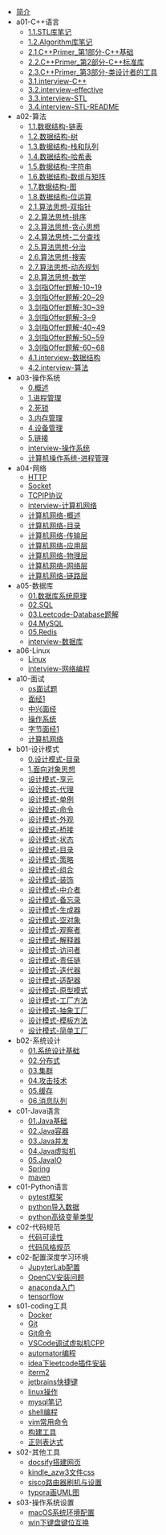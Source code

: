 * [简介]()
* a01-C++语言
  * [1.1.STL库笔记](a01-C++语言/1.1.STL库笔记.md)
  * [1.2.Algorithm库笔记](a01-C++语言/1.2.Algorithm库笔记.md)
  * [2.1.C++Primer_第1部分-C++基础](a01-C++语言/2.1.C++Primer_第1部分-C++基础.md)
  * [2.2.C++Primer_第2部分-C++标准库](a01-C++语言/2.2.C++Primer_第2部分-C++标准库.md)
  * [2.3.C++Primer_第3部分-类设计者的工具](a01-C++语言/2.3.C++Primer_第3部分-类设计者的工具.md)
  * [3.1.interview-C++](a01-C++语言/3.1.interview-C++.md)
  * [3.2.interview-effective](a01-C++语言/3.2.interview-effective.md)
  * [3.3.interview-STL](a01-C++语言/3.3.interview-STL.md)
  * [3.4.interview-STL-README](a01-C++语言/3.4.interview-STL-README.md)
* a02-算法
  * [1.1.数据结构-链表](a02-算法/1.1.数据结构-链表.md)
  * [1.2.数据结构-树](a02-算法/1.2.数据结构-树.md)
  * [1.3.数据结构-栈和队列](a02-算法/1.3.数据结构-栈和队列.md)
  * [1.4.数据结构-哈希表](a02-算法/1.4.数据结构-哈希表.md)
  * [1.5.数据结构-字符串](a02-算法/1.5.数据结构-字符串.md)
  * [1.6.数据结构-数组与矩阵](a02-算法/1.6.数据结构-数组与矩阵.md)
  * [1.7.数据结构-图](a02-算法/1.7.数据结构-图.md)
  * [1.8.数据结构-位运算](a02-算法/1.8.数据结构-位运算.md)
  * [2.1.算法思想-双指针](a02-算法/2.1.算法思想-双指针.md)
  * [2.2.算法思想-排序](a02-算法/2.2.算法思想-排序.md)
  * [2.3.算法思想-贪心思想](a02-算法/2.3.算法思想-贪心思想.md)
  * [2.4.算法思想-二分查找](a02-算法/2.4.算法思想-二分查找.md)
  * [2.5.算法思想-分治](a02-算法/2.5.算法思想-分治.md)
  * [2.6.算法思想-搜索](a02-算法/2.6.算法思想-搜索.md)
  * [2.7.算法思想-动态规划](a02-算法/2.7.算法思想-动态规划.md)
  * [2.8.算法思想-数学](a02-算法/2.8.算法思想-数学.md)
  * [3.剑指Offer题解-10~19](a02-算法/3.剑指Offer题解-10~19.md)
  * [3.剑指Offer题解-20~29](a02-算法/3.剑指Offer题解-20~29.md)
  * [3.剑指Offer题解-30~39](a02-算法/3.剑指Offer题解-30~39.md)
  * [3.剑指Offer题解-3~9](a02-算法/3.剑指Offer题解-3~9.md)
  * [3.剑指Offer题解-40~49](a02-算法/3.剑指Offer题解-40~49.md)
  * [3.剑指Offer题解-50~59](a02-算法/3.剑指Offer题解-50~59.md)
  * [3.剑指Offer题解-60~68](a02-算法/3.剑指Offer题解-60~68.md)
  * [4.1.interview-数据结构](a02-算法/4.1.interview-数据结构.md)
  * [4.2.interview-算法](a02-算法/4.2.interview-算法.md)
* a03-操作系统
  * [0.概述](a03-操作系统/0.概述.md)
  * [1.进程管理](a03-操作系统/1.进程管理.md)
  * [2.死锁](a03-操作系统/2.死锁.md)
  * [3.内存管理](a03-操作系统/3.内存管理.md)
  * [4.设备管理](a03-操作系统/4.设备管理.md)
  * [5.链接](a03-操作系统/5.链接.md)
  * [interview-操作系统](a03-操作系统/interview-操作系统.md)
  * [计算机操作系统-进程管理](a03-操作系统/计算机操作系统-进程管理.md)
* a04-网络
  * [HTTP](a04-网络/HTTP.md)
  * [Socket](a04-网络/Socket.md)
  * [TCPIP协议](a04-网络/TCPIP协议.md)
  * [interview-计算机网络](a04-网络/interview-计算机网络.md)
  * [计算机网络-概述](a04-网络/计算机网络-概述.md)
  * [计算机网络-目录](a04-网络/计算机网络-目录.md)
  * [计算机网络-传输层](a04-网络/计算机网络-传输层.md)
  * [计算机网络-应用层](a04-网络/计算机网络-应用层.md)
  * [计算机网络-物理层](a04-网络/计算机网络-物理层.md)
  * [计算机网络-网络层](a04-网络/计算机网络-网络层.md)
  * [计算机网络-链路层](a04-网络/计算机网络-链路层.md)
* a05-数据库
  * [01.数据库系统原理](a05-数据库/01.数据库系统原理.md)
  * [02.SQL](a05-数据库/02.SQL.md)
  * [03.Leetcode-Database题解](a05-数据库/03.Leetcode-Database题解.md)
  * [04.MySQL](a05-数据库/04.MySQL.md)
  * [05.Redis](a05-数据库/05.Redis.md)
  * [interview-数据库](a05-数据库/interview-数据库.md)
* a06-Linux
  * [Linux](a06-Linux/Linux.md)
  * [interview-网络编程](a06-Linux/interview-网络编程.md)
* a10-面试
  * [os面试题](a10-面试/os面试题.md)
  * [面经1](a10-面试/面经1.md)
  * [中兴面经](a10-面试/中兴面经.md)
  * [操作系统](a10-面试/操作系统.md)
  * [字节面经1](a10-面试/字节面经1.md)
  * [计算机网络](a10-面试/计算机网络.md)
* b01-设计模式
  * [0.设计模式-目录](b01-设计模式/0.设计模式-目录.md)
  * [1.面向对象思想](b01-设计模式/1.面向对象思想.md)
  * [设计模式-享元](b01-设计模式/设计模式-享元.md)
  * [设计模式-代理](b01-设计模式/设计模式-代理.md)
  * [设计模式-单例](b01-设计模式/设计模式-单例.md)
  * [设计模式-命令](b01-设计模式/设计模式-命令.md)
  * [设计模式-外观](b01-设计模式/设计模式-外观.md)
  * [设计模式-桥接](b01-设计模式/设计模式-桥接.md)
  * [设计模式-状态](b01-设计模式/设计模式-状态.md)
  * [设计模式-目录](b01-设计模式/设计模式-目录.md)
  * [设计模式-策略](b01-设计模式/设计模式-策略.md)
  * [设计模式-组合](b01-设计模式/设计模式-组合.md)
  * [设计模式-装饰](b01-设计模式/设计模式-装饰.md)
  * [设计模式-中介者](b01-设计模式/设计模式-中介者.md)
  * [设计模式-备忘录](b01-设计模式/设计模式-备忘录.md)
  * [设计模式-生成器](b01-设计模式/设计模式-生成器.md)
  * [设计模式-空对象](b01-设计模式/设计模式-空对象.md)
  * [设计模式-观察者](b01-设计模式/设计模式-观察者.md)
  * [设计模式-解释器](b01-设计模式/设计模式-解释器.md)
  * [设计模式-访问者](b01-设计模式/设计模式-访问者.md)
  * [设计模式-责任链](b01-设计模式/设计模式-责任链.md)
  * [设计模式-迭代器](b01-设计模式/设计模式-迭代器.md)
  * [设计模式-适配器](b01-设计模式/设计模式-适配器.md)
  * [设计模式-原型模式](b01-设计模式/设计模式-原型模式.md)
  * [设计模式-工厂方法](b01-设计模式/设计模式-工厂方法.md)
  * [设计模式-抽象工厂](b01-设计模式/设计模式-抽象工厂.md)
  * [设计模式-模板方法](b01-设计模式/设计模式-模板方法.md)
  * [设计模式-简单工厂](b01-设计模式/设计模式-简单工厂.md)
* b02-系统设计
  * [01.系统设计基础](b02-系统设计/01.系统设计基础.md)
  * [02.分布式](b02-系统设计/02.分布式.md)
  * [03.集群](b02-系统设计/03.集群.md)
  * [04.攻击技术](b02-系统设计/04.攻击技术.md)
  * [05.缓存](b02-系统设计/05.缓存.md)
  * [06.消息队列](b02-系统设计/06.消息队列.md)
* c01-Java语言
  * [01.Java基础](c01-Java语言/01.Java基础.md)
  * [02.Java容器](c01-Java语言/02.Java容器.md)
  * [03.Java并发](c01-Java语言/03.Java并发.md)
  * [04.Java虚拟机](c01-Java语言/04.Java虚拟机.md)
  * [05.JavaIO](c01-Java语言/05.JavaIO.md)
  * [Spring](c01-Java语言/Spring.md)
  * [maven](c01-Java语言/maven.md)
* c01-Python语言
  * [pytest框架](c01-Python语言/pytest框架.md)
  * [python导入数据](c01-Python语言/python导入数据.md)
  * [python高级变量类型](c01-Python语言/python高级变量类型.md)
* c02-代码规范
  * [代码可读性](c02-代码规范/代码可读性.md)
  * [代码风格规范](c02-代码规范/代码风格规范.md)
* c02-配置深度学习环境
  * [JupyterLab配置](c02-配置深度学习环境/JupyterLab配置.md)
  * [OpenCV安装问题](c02-配置深度学习环境/OpenCV安装问题.md)
  * [anaconda入门](c02-配置深度学习环境/anaconda入门.md)
  * [tensorflow](c02-配置深度学习环境/tensorflow.md)
* s01-coding工具
  * [Docker](s01-coding工具/Docker.md)
  * [Git](s01-coding工具/Git.md)
  * [Git命令](s01-coding工具/Git命令.md)
  * [VSCode调试虚拟机CPP](s01-coding工具/VSCode调试虚拟机CPP.md)
  * [automator编程](s01-coding工具/automator编程.md)
  * [idea下leetcode插件安装](s01-coding工具/idea下leetcode插件安装.md)
  * [iterm2](s01-coding工具/iterm2.md)
  * [jetbrains快捷键](s01-coding工具/jetbrains快捷键.md)
  * [linux操作](s01-coding工具/linux操作.md)
  * [mysql笔记](s01-coding工具/mysql笔记.md)
  * [shell编程](s01-coding工具/shell编程.md)
  * [vim常用命令](s01-coding工具/vim常用命令.md)
  * [构建工具](s01-coding工具/构建工具.md)
  * [正则表达式](s01-coding工具/正则表达式.md)
* s02-其他工具
  * [docsify搭建网页](s02-其他工具/docsify搭建网页.md)
  * [kindle_azw3文件css](s02-其他工具/kindle_azw3文件css.md)
  * [sisco路由器刷机与设置](s02-其他工具/sisco路由器刷机与设置.md)
  * [typora画UML图](s02-其他工具/typora画UML图.md)
* s03-操作系统设置
  * [macOS系统环境配置](s03-操作系统设置/macOS系统环境配置.md)
  * [win下键盘键位互换](s03-操作系统设置/win下键盘键位互换.md)
